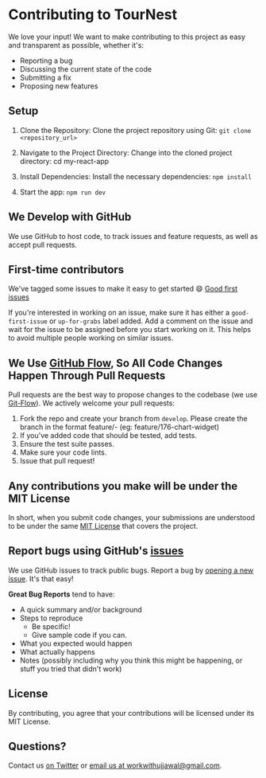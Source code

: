 # Contributing to TourNest

We love your input! We want to make contributing to this project as easy and transparent as possible, whether it's:

- Reporting a bug
- Discussing the current state of the code
- Submitting a fix
- Proposing new features

## Setup

1. Clone the Repository: Clone the project repository using Git:
   `git clone <repository_url>`

2. Navigate to the Project Directory:
   Change into the cloned project directory:
   cd my-react-app

3. Install Dependencies:
   Install the necessary dependencies:
   `npm install`

4. Start the app: `npm run dev`

## We Develop with GitHub

We use GitHub to host code, to track issues and feature requests, as well as accept pull requests.

## First-time contributors

We've tagged some issues to make it easy to get started 😄
[Good first issues](https://github.com/endeavourmonk/TourNest-Frontend/issues?q=is%3Aissue+is%3Aopen+label%3A%22good+first+issue%22)

If you're interested in working on an issue, make sure it has either a `good-first-issue` or `up-for-grabs` label added. Add a comment on the issue and wait for the issue to be assigned before you start working on it. This helps to avoid multiple people working on similar issues.

## We Use [GitHub Flow](https://docs.github.com/en/get-started/quickstart/github-flow), So All Code Changes Happen Through Pull Requests

Pull requests are the best way to propose changes to the codebase (we use [Git-Flow](https://nvie.com/posts/a-successful-git-branching-model/)). We actively welcome your pull requests:

1. Fork the repo and create your branch from `develop`. Please create the branch in the format feature/<issue-id>-<issue-name> (eg: feature/176-chart-widget)
2. If you've added code that should be tested, add tests.
3. Ensure the test suite passes.
4. Make sure your code lints.
5. Issue that pull request!

## Any contributions you make will be under the MIT License

In short, when you submit code changes, your submissions are understood to be under the same [MIT License](https://opensource.org/license/mit) that covers the project.

## Report bugs using GitHub's [issues](https://github.com/endeavourmonk/TourNest-Frontend/issues)

We use GitHub issues to track public bugs. Report a bug by [opening a new issue](https://github.com/endeavourmonk/TourNest-Frontend/issues/new/choose). It's that easy!

**Great Bug Reports** tend to have:

- A quick summary and/or background
- Steps to reproduce
  - Be specific!
  - Give sample code if you can.
- What you expected would happen
- What actually happens
- Notes (possibly including why you think this might be happening, or stuff you tried that didn't work)

## License

By contributing, you agree that your contributions will be licensed under its MIT License.

## Questions?

Contact us [on Twitter](https://x.com/endeavourmonk) or [email us at workwithujjawal@gmail.com](mailto:workwithujjawal@gmail.com).
